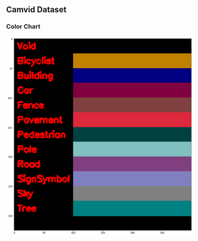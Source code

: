 ## Camvid Dataset ##
### Color Chart ###
![Camvid Color Chart](./docs/images/camvid_color_chart.png)
